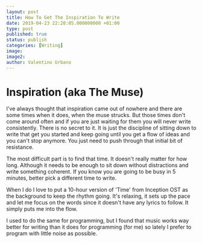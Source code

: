 ```yaml
---
layout: post
title: How To Get The Inspiration To Write
date: 2019-04-23 22:28:05.000000000 +01:00
type: post
published: true
status: publish
categories: [Writing]
image:
image2:
author: Valentino Urbano
---
```

# Inspiration (aka The Muse)

I've always thought that inspiration came out of nowhere and there are some times when it does, when the muse strucks. But those times don't come around often and if you are just waiting for them you will never write consistently. There is no secret to it. It is just the discipline of sitting down to write that get you started and keep going until you get a flow of ideas and you can't stop anymore. You just need to push through that initial bit of resistance.

The most difficult part is to find that time. It doesn't really matter for how long. Although it needs to be enough to sit down without distractions and write something coherent. If you know you are going to be busy in 5 minutes, better pick a different time to write.

When I do I love to put a 10-hour version of 'Time' from Inception OST as the background to keep the rhythm going. It's relaxing, it sets up the pace and let me focus on the words since it doesn't have any lyrics to follow. It simply puts me into the flow.

I used to do the same for programming, but I found that music works way better for writing than it does for programming (for me) so lately I prefer to program with little noise as possible.